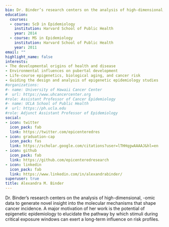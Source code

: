 ```yaml
---
bio: Dr. Binder’s research centers on the analysis of high-dimensional, -omic data to generate novel insight into the molecular mechanisms that shape cancer incidence. A major motivation of her work is the potential of epigenetic epidemiology to elucidate the pathway by which stimuli during critical exposure windows can exert a long-term influence on risk profiles.
education:
  courses:
  - course: ScD in Epidemiology
    institution: Harvard School of Public Health
    year: 2014
  - course: MS in Epidemiology
    institution: Harvard School of Public Health
    year: 2011
email: ""
highlight_name: false
interests:
- The developmental origins of health and disease
- Environmental influences on pubertal development
- Life-course epigenetics, biological aging, and cancer risk
- Guiding the design and analysis of epigenetic epidemiology studies
#organizations:
#- name: University of Hawaii Cancer Center
#  url: https://www.uhcancercenter.org
#role: Assistant Professor of Cancer Epidemiology
#- name: UCLA School of Public Health
#  url: https://ph.ucla.edu
#role: Adjunct Assistant Professor of Epidemiology
social:
- icon: twitter
  icon_pack: fab
  link: https://twitter.com/epicenteredres
- icon: graduation-cap
  icon_pack: fas
  link: https://scholar.google.com/citations?user=lTHHqgwAAAAJ&hl=en
- icon: github
  icon_pack: fab
  link: https://github.com/epicenteredresearch
- icon: linkedin
  icon_pack: fab
  link: https://www.linkedin.com/in/alexandrabinder/
superuser: true
title: Alexandra M. Binder
---
```


Dr. Binder’s research centers on the analysis of high-dimensional, -omic data to generate novel insight into the molecular mechanisms that shape cancer incidence. A major motivation of her work is the potential of epigenetic epidemiology to elucidate the pathway by which stimuli during critical exposure windows can exert a long-term influence on risk profiles.
